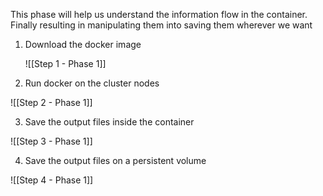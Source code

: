 This phase will help us understand the information flow in the container. Finally resulting in manipulating them into saving them wherever we want

1. Download the docker image 
   
   ![[Step 1 - Phase 1]]
   
2. Run docker on the cluster nodes

![[Step 2 - Phase 1]]

3. Save the output files inside the container 

![[Step 3 - Phase 1]]

4. Save the output files on a persistent volume

![[Step 4 - Phase 1]]
